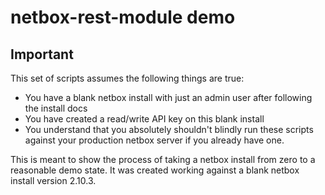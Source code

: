 # netbox-rest-module demo

## Important
This set of scripts assumes the following things are true:
- You have a blank netbox install with just an admin user after following the install docs
- You have created a read/write API key on this blank install
- You understand that you absolutely shouldn't blindly run these scripts against your production netbox server if you already have one.

This is meant to show the process of taking a netbox install from zero to a reasonable demo state. It was created working against a blank netbox install version 2.10.3.

